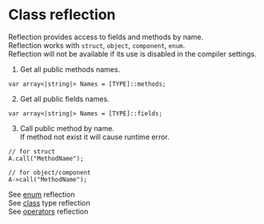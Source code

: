 # Class reflection

Reflection provides access to fields and methods by name. \
Reflection works with `struct`, `object`, `component`, `enum`. \
Reflection will not be available if its use is disabled in the compiler settings.



1. Get all public methods names.
```
var array<|string|> Names = [TYPE]::methods;
```

2. Get all public fields names.
```
var array<|string|> Names = [TYPE]::fields;
```

3. Call public method by name. \
If method not exist it will cause runtime error.
```
// for struct
A.call("MethodName");

// for object/component
A->call("MethodName");
```

See [enum](06-Enum.md) reflection \
See [class](../2-Types/10-Class.md) type reflection \
See [operators](../5-Operators/01-Operators.md) reflection
